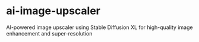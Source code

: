# ai-image-upscaler
AI-powered image upscaler using Stable Diffusion XL for high-quality image enhancement and super-resolution
